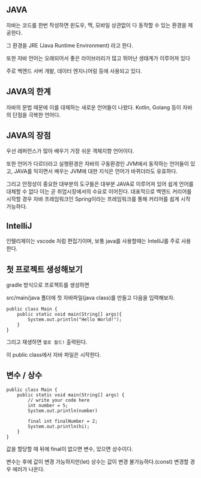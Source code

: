 ## JAVA

자바는 코드를 한번 작성하면 윈도우, 맥, 모바일 상관없이 다 동작할 수 있는 환경을 제공한다.

그 환경을 JRE (Java Runtime Environment) 라고 한다.

또한 자바 언어는 오래되어서 좋은 라이브러리가 많고 뛰어난 생태계가 이루어져 있다

주로 백엔드 서버 개발, 데이터 엔지니어링 등에 사용되고 있다.

## JAVA의 한계

자바의 문법 때문에 이를 대체하는 새로운 언어들이 나왔다. Kotlin, Golang 등이 자바의 단점을 극복한 언어다.

## JAVA의 장점

우선 레퍼런스가 많아 배우기 가장 쉬운 객체지향 언어이다.

또한 언어가 다르더라고 실행환경은 자바의 구동환경인 JVM에서 동작하는 언어들이 있고,
JAVA를 익히면서 배우는 JVM에 대한 지식은 언어가 바뀌더라도 유효하다.

그리고 안정성이 중요한 대부분의 도구들은 대부분 JAVA로 이루어져 있어 쉽게 언어를 대체할 수 없다
이는 곧 취업시장에서의 수요로 이어진다.
대표적으로 백엔드 커리어를 시작할 경우 자바 프레임워크인 Spring이라는 프레임워크를 통해 커리어를 쉽게 시작 가능하다.

## IntelliJ

인텔리제이는 vscode 처럼 편집기이며, 보통 java를 사용할때는 IntelliJ를 주로 사용한다.

## 첫 프로젝트 생성해보기

gradle 방식으로 프로젝트를 생성하면

src/main/java 폴더에 첫 자바파일(java class)를 만들고 다음을 입력해보자.

```
public class Main {
    public static void main(String[] args){
        System.out.println("Hello World!");
    }
}
```

그리고 재생하면 `헬로 월드!` 출력된다.

이 public class에서 자바 파일은 시작한다.

## 변수 / 상수

```
public class Main {
    public static void main(String[] args) {
        // write your code here
        int number = 5;
        System.out.println(number)

        final int finalNumber = 2;
        System.out.println(hi);
    }
}
```

값을 할당할 때 뒤에 final이 없으면 변수, 있으면 상수이다.

변수는 후에 값이 변경 가능하지만(let) 상수는 값이 변경 불가능하다.(const) 변경할 경우 에러가 나온다.
